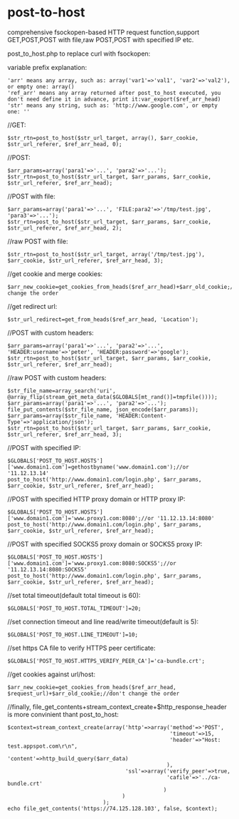 post-to-host
============

comprehensive fsockopen-based HTTP request function,support GET,POST,POST with file,raw POST,POST with specified IP etc.

post_to_host.php to replace curl with fsockopen:

variable prefix explanation:

    'arr' means any array, such as: array('var1'=>'val1', 'var2'=>'val2'), or empty one: array()
    'ref_arr' means any array returned after post_to_host executed, you don't need define it in advance, print it:var_export($ref_arr_head)
    'str' means any string, such as: 'http://www.google.com', or empty one: ''


//GET:

    $str_rtn=post_to_host($str_url_target, array(), $arr_cookie, $str_url_referer, $ref_arr_head, 0);

//POST:

    $arr_params=array('para1'=>'...', 'para2'=>'...');
    $str_rtn=post_to_host($str_url_target, $arr_params, $arr_cookie, $str_url_referer, $ref_arr_head);

//POST with file:

    $arr_params=array('para1'=>'...', 'FILE:para2'=>'/tmp/test.jpg', 'para3'=>'...');
    $str_rtn=post_to_host($str_url_target, $arr_params, $arr_cookie, $str_url_referer, $ref_arr_head, 2);

//raw POST with file:

    $str_rtn=post_to_host($str_url_target, array('/tmp/test.jpg'), $arr_cookie, $str_url_referer, $ref_arr_head, 3);

//get cookie and merge cookies:

    $arr_new_cookie=get_cookies_from_heads($ref_arr_head)+$arr_old_cookie;//don't change the order

//get redirect url:

    $str_url_redirect=get_from_heads($ref_arr_head, 'Location');

//POST with custom headers:

    $arr_params=array('para1'=>'...', 'para2'=>'...', 'HEADER:username'=>'peter', 'HEADER:password'=>'google');
    $str_rtn=post_to_host($str_url_target, $arr_params, $arr_cookie, $str_url_referer, $ref_arr_head);

//raw POST with custom headers:

    $str_file_name=array_search('uri', @array_flip(stream_get_meta_data($GLOBALS[mt_rand()]=tmpfile())));
    $arr_params=array('para1'=>'...', 'para2'=>'...');
    file_put_contents($str_file_name, json_encode($arr_params));
    $arr_params=array($str_file_name, 'HEADER:Content-Type'=>'application/json');
    $str_rtn=post_to_host($str_url_target, $arr_params, $arr_cookie, $str_url_referer, $ref_arr_head, 3);

//POST with specified IP:

    $GLOBALS['POST_TO_HOST.HOSTS']['www.domain1.com']=gethostbyname('www.domain1.com');//or '11.12.13.14'
    post_to_host('http://www.domain1.com/login.php', $arr_params, $arr_cookie, $str_url_referer, $ref_arr_head);

//POST with specified HTTP proxy domain or HTTP proxy IP:

    $GLOBALS['POST_TO_HOST.HOSTS']['www.domain1.com']='www.proxy1.com:8080';//or '11.12.13.14:8080'
    post_to_host('http://www.domain1.com/login.php', $arr_params, $arr_cookie, $str_url_referer, $ref_arr_head);

//POST with specified SOCKS5 proxy domain or SOCKS5 proxy IP:

    $GLOBALS['POST_TO_HOST.HOSTS']['www.domain1.com']='www.proxy1.com:8080:SOCKS5';//or '11.12.13.14:8080:SOCKS5'
    post_to_host('http://www.domain1.com/login.php', $arr_params, $arr_cookie, $str_url_referer, $ref_arr_head);

//set total timeout(default total timeout is 60):

    $GLOBALS['POST_TO_HOST.TOTAL_TIMEOUT']=20;

//set connection timeout and line read/write timeout(default is 5):

    $GLOBALS['POST_TO_HOST.LINE_TIMEOUT']=10;

//set https CA file to verify HTTPS peer certificate:

    $GLOBALS['POST_TO_HOST.HTTPS_VERIFY_PEER_CA']='ca-bundle.crt';

//get cookies against url/host:

    $arr_new_cookie=get_cookies_from_heads($ref_arr_head, $request_url)+$arr_old_cookie;//don't change the order

//finally, file_get_contents+stream_context_create+$http_response_header is more convinient thant post_to_host:

    $context=stream_context_create(array('http'=>array('method'=>'POST',
                                                       'timeout'=>15,
                                                       'header'=>"Host: test.appspot.com\r\n",
                                                       'content'=>http_build_query($arr_data)
                                                      ),
                                         'ssl'=>array('verify_peer'=>true,
                                                      'cafile'=>'../ca-bundle.crt'
                                                     )
                                        )
                                  );
    echo file_get_contents('https://74.125.128.103', false, $context);
